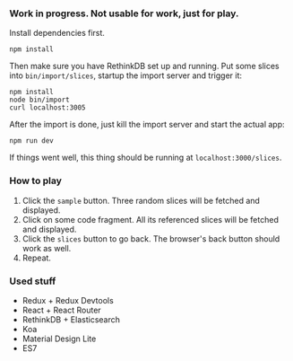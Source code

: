 ### Work in progress. Not usable for work, just for play.

Install dependencies first.

```shell
npm install
```

Then make sure you have RethinkDB set up and running. Put some slices into `bin/import/slices`, startup the import server and trigger it:

```shell
npm install
node bin/import
curl localhost:3005
```

After the import is done, just kill the import server and start the actual app:

```shell
npm run dev
```

If things went well, this thing should be running at `localhost:3000/slices`.

### How to play

1. Click the `sample` button. Three random slices will be fetched and displayed.
2. Click on some code fragment. All its referenced slices will be fetched and displayed.
3. Click the `slices` button to go back. The browser's back button should work as well.
4. Repeat.

### Used stuff

* Redux + Redux Devtools
* React + React Router
* RethinkDB + Elasticsearch
* Koa
* Material Design Lite
* ES7
